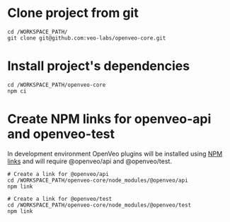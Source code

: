 # Clone project from git

    cd /WORKSPACE_PATH/
    git clone git@github.com:veo-labs/openveo-core.git

# Install project's dependencies

    cd /WORKSPACE_PATH/openveo-core
    npm ci

# Create NPM links for openveo-api and openveo-test

In development environment OpenVeo plugins will be installed using [NPM links](https://docs.npmjs.com/cli/link) and will require @openveo/api and @openveo/test.

    # Create a link for @openveo/api
    cd /WORKSPACE_PATH/openveo-core/node_modules/@openveo/api
    npm link

    # Create a link for @openveo/test
    cd /WORKSPACE_PATH/openveo-core/node_modules/@openveo/test
    npm link
